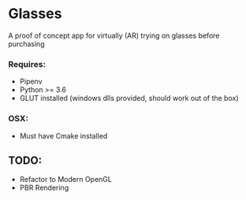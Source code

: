 # Glasses

A proof of concept app for virtually (AR) trying on glasses before purchasing

### Requires:
  - Pipenv
  - Python >= 3.6
  - GLUT installed (windows dlls provided, should work out of the box)

### OSX:
  - Must have Cmake installed

## TODO:
  - Refactor to Modern OpenGL
  - PBR Rendering